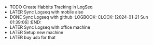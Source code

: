 - TODO Create Habbits Tracking in LogSeq
- LATER Sync Logseq with mobile also
- DONE Sync Logseq with github
  :LOGBOOK:
  CLOCK: [2024-01-21 Sun 01:39:06]
  :END:
- LATER Sync Logseq with office machine
- LATER Setup new machine
- LATER buy usb for that